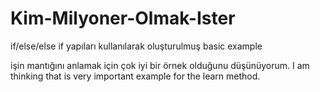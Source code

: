 # Kim-Milyoner-Olmak-Ister
if/else/else if yapıları kullanılarak oluşturulmuş basic example

işin mantığını anlamak için çok iyi bir örnek olduğunu düşünüyorum.
I am thinking that is very important example for the learn method.
